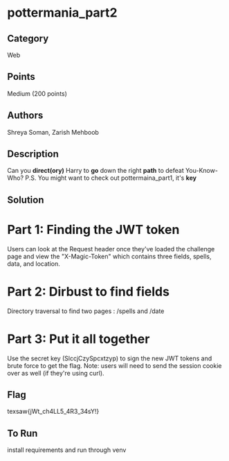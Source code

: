 # pottermania_part2

## Category

Web

## Points

Medium (200 points)

## Authors

Shreya Soman, Zarish Mehboob

## Description

Can you **direct(ory)** Harry to **go** down the right **path** to defeat You-Know-Who?
P.S. You might want to check out pottermaina_part1, it's **key**

## Solution

# Part 1: Finding the JWT token
Users can look at the Request header once they've loaded the challenge page and view the "X-Magic-Token" which contains three fields, spells, data, and location.

# Part 2: Dirbust to find fields
Directory traversal to find two pages : /spells and /date

# Part 3: Put it all together
Use the secret key (SlccjCzySpcxtzyp) to sign the new JWT tokens and brute force to get the flag. Note: users will need to send the session cookie over as well (if they're using curl).

## Flag
texsaw{jWt_ch4LL5_4R3_34sY!}

## To Run
install requirements and run through venv




